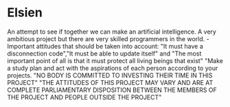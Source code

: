 # Elsien
An attempt to see if together we can make an artificial intelligence. A very ambitious project but there are very skilled programmers in the world.
-Important attitudes that should be taken into account:
  "It must have a disconnection code","It must be able to update itself" and "The most important point of all is that it must protect all living beings that exist" "Make a study plan and act with the aspirations of each person according to your projects.
   "NO BODY IS COMMITTED TO INVESTING THEIR TIME IN THIS PROJECT" "THE ATTITUDES OF THIS PROJECT MAY VARY AND ARE AT COMPLETE PARLIAMENTARY DISPOSITION BETWEEN THE MEMBERS OF THE PROJECT AND PEOPLE OUTSIDE THE PROJECT"
